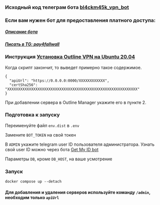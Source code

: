 ### Исходный код телеграм бота [bl4ckm45k_vpn_bot](https://t.me/bl4ckm45k_vpn_bot "bl4ckm45k_vpn_bot")

### Если вам нужен бот для предоставления платного доступа: 
##### [Описание бота](https://github.com/bl4ckm45k/vpnbot/blob/master/README_PAID_BOT.md "Описание функционала платного бота")
##### [Писать в TG: pay4fallwall](https://pay4fallwall.t.me/ "pay4fallwall")

### Инструкция [Установка Outline VPN на Ubuntu 20.04](https://gist.github.com/JohnyDeath/3f93899dc78f90cc57ae52b41ea29bac "Установка Outline VPN на Ubuntu 20.04")

Когда скрипт закончит, то выведет примерно такое содержимое.

```
{ 
  "apiUrl": "https://0.0.0.0:0000/XXXXXXXXXXXX", 
  "certSha256": "XXXXXXXXXXXXXXXXXXXXXXXXXXXXXXXXXXXXXXXXXXXXXXXXXXXXXXXXXXXX" 
}
```
При добавлении сервера в Outline Manager укажите его в пункте 2.

### Подготовка к запуску
Переименуйте файл `env.dist` в `.env` 

Замените `BOT_TOKEN` на свой токен

В `ADMIN` укажите telegram user ID пользователя администратора.
Узнать свой user ID можно через бота [Get My ID bot](https://t.me/getmyid_bot "Get My ID bot")

Параметры `DB`, кроме `DB_HOST`, на ваше усмотрение

### Запуск

`docker compose up --detach`

#### Для добавления и удаления серверов используйте команду `/admin`, необходим только `apiUrl` 
